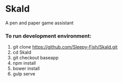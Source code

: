 # Skald
A pen and paper game assistant

### To run development environment:
1. git clone https://github.com/Sleepy-Fish/Skald.git
2. cd Skald
3. git checkout baseapp
4. npm install
5. bower install
6. gulp serve

